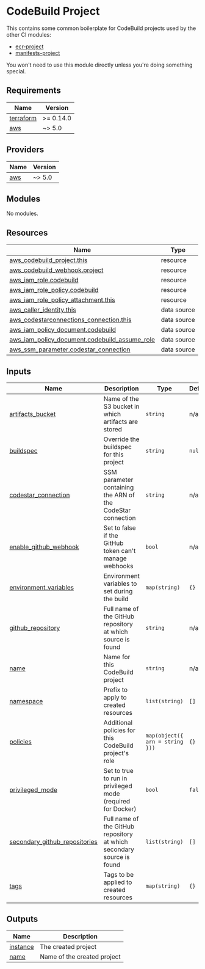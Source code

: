 # CodeBuild Project

This contains some common boilerplate for CodeBuild projects used by the other
CI modules:

* [ecr-project](../ecr-project)
* [manifests-project](../manifests-project)

You won't need to use this module directly unless you're doing something
special.

<!-- BEGIN_TF_DOCS -->
## Requirements

| Name | Version |
|------|---------|
| <a name="requirement_terraform"></a> [terraform](#requirement\_terraform) | >= 0.14.0 |
| <a name="requirement_aws"></a> [aws](#requirement\_aws) | ~> 5.0 |

## Providers

| Name | Version |
|------|---------|
| <a name="provider_aws"></a> [aws](#provider\_aws) | ~> 5.0 |

## Modules

No modules.

## Resources

| Name | Type |
|------|------|
| [aws_codebuild_project.this](https://registry.terraform.io/providers/hashicorp/aws/latest/docs/resources/codebuild_project) | resource |
| [aws_codebuild_webhook.project](https://registry.terraform.io/providers/hashicorp/aws/latest/docs/resources/codebuild_webhook) | resource |
| [aws_iam_role.codebuild](https://registry.terraform.io/providers/hashicorp/aws/latest/docs/resources/iam_role) | resource |
| [aws_iam_role_policy.codebuild](https://registry.terraform.io/providers/hashicorp/aws/latest/docs/resources/iam_role_policy) | resource |
| [aws_iam_role_policy_attachment.this](https://registry.terraform.io/providers/hashicorp/aws/latest/docs/resources/iam_role_policy_attachment) | resource |
| [aws_caller_identity.this](https://registry.terraform.io/providers/hashicorp/aws/latest/docs/data-sources/caller_identity) | data source |
| [aws_codestarconnections_connection.this](https://registry.terraform.io/providers/hashicorp/aws/latest/docs/data-sources/codestarconnections_connection) | data source |
| [aws_iam_policy_document.codebuild](https://registry.terraform.io/providers/hashicorp/aws/latest/docs/data-sources/iam_policy_document) | data source |
| [aws_iam_policy_document.codebuild_assume_role](https://registry.terraform.io/providers/hashicorp/aws/latest/docs/data-sources/iam_policy_document) | data source |
| [aws_ssm_parameter.codestar_connection](https://registry.terraform.io/providers/hashicorp/aws/latest/docs/data-sources/ssm_parameter) | data source |

## Inputs

| Name | Description | Type | Default | Required |
|------|-------------|------|---------|:--------:|
| <a name="input_artifacts_bucket"></a> [artifacts\_bucket](#input\_artifacts\_bucket) | Name of the S3 bucket in which artifacts are stored | `string` | n/a | yes |
| <a name="input_buildspec"></a> [buildspec](#input\_buildspec) | Override the buildspec for this project | `string` | `null` | no |
| <a name="input_codestar_connection"></a> [codestar\_connection](#input\_codestar\_connection) | SSM parameter containing the ARN of the CodeStar connection | `string` | n/a | yes |
| <a name="input_enable_github_webhook"></a> [enable\_github\_webhook](#input\_enable\_github\_webhook) | Set to false if the GitHub token can't manage webhooks | `bool` | n/a | yes |
| <a name="input_environment_variables"></a> [environment\_variables](#input\_environment\_variables) | Environment variables to set during the build | `map(string)` | `{}` | no |
| <a name="input_github_repository"></a> [github\_repository](#input\_github\_repository) | Full name of the GitHub repository at which source is found | `string` | n/a | yes |
| <a name="input_name"></a> [name](#input\_name) | Name for this CodeBuild project | `string` | n/a | yes |
| <a name="input_namespace"></a> [namespace](#input\_namespace) | Prefix to apply to created resources | `list(string)` | `[]` | no |
| <a name="input_policies"></a> [policies](#input\_policies) | Additional policies for this CodeBuild project's role | `map(object({ arn = string }))` | `{}` | no |
| <a name="input_privileged_mode"></a> [privileged\_mode](#input\_privileged\_mode) | Set to true to run in privileged mode (required for Docker) | `bool` | `false` | no |
| <a name="input_secondary_github_repositories"></a> [secondary\_github\_repositories](#input\_secondary\_github\_repositories) | Full name of the GitHub repository at which secondary source is found | `list(string)` | `[]` | no |
| <a name="input_tags"></a> [tags](#input\_tags) | Tags to be applied to created resources | `map(string)` | `{}` | no |

## Outputs

| Name | Description |
|------|-------------|
| <a name="output_instance"></a> [instance](#output\_instance) | The created project |
| <a name="output_name"></a> [name](#output\_name) | Name of the created project |
<!-- END_TF_DOCS -->
